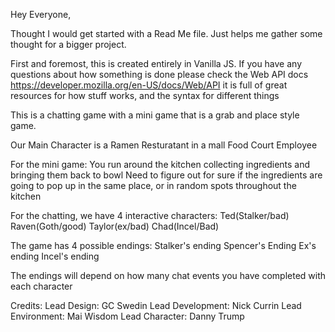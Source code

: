 Hey Everyone,

Thought I would get started with a Read Me file. Just helps me gather some thought for a bigger project.

First and foremost, this is created entirely in Vanilla JS. If you have any questions about how something is done please check the Web API docs
https://developer.mozilla.org/en-US/docs/Web/API
it is full of great resources for how stuff works, and the syntax for different things

This is a chatting game with a mini game that is a grab and place style game.

Our Main Character is a Ramen Resturatant in a mall Food Court Employee

For the mini game:
You run around the kitchen collecting ingredients and bringing them back to bowl
Need to figure out for sure if the ingredients are going to pop up in the same place, or in random spots throughout the kitchen

For the chatting, we have 4 interactive characters:
Ted(Stalker/bad)
Raven(Goth/good)
Taylor(ex/bad)
Chad(Incel/Bad)

The game has 4 possible endings:
Stalker's ending
Spencer's Ending
Ex's ending
Incel's ending

The endings will depend on how many chat events you have completed with each character

Credits:
Lead Design: GC Swedin
Lead Development: Nick Currin
Lead Environment: Mai Wisdom
Lead Character: Danny Trump
